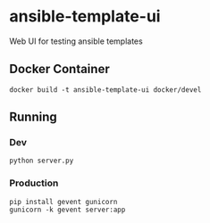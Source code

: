 # ansible-template-ui
Web UI for testing ansible templates

## Docker Container

```
docker build -t ansible-template-ui docker/devel
```

## Running

### Dev

```
python server.py
```

### Production

```
pip install gevent gunicorn
gunicorn -k gevent server:app
```
